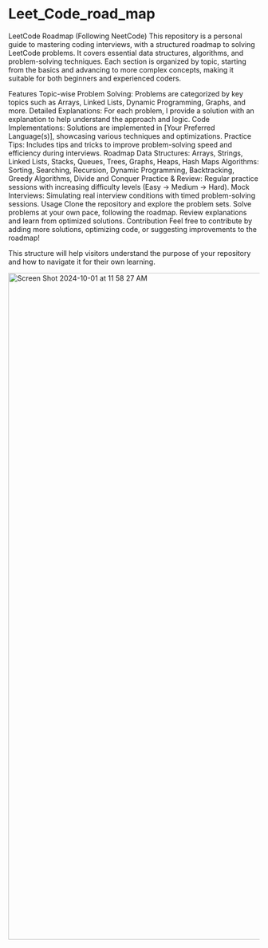 # Leet_Code_road_map
LeetCode Roadmap (Following NeetCode)
This repository is a personal guide to mastering coding interviews, with a structured roadmap to solving LeetCode problems. It covers essential data structures, algorithms, and problem-solving techniques. Each section is organized by topic, starting from the basics and advancing to more complex concepts, making it suitable for both beginners and experienced coders.

Features
Topic-wise Problem Solving: Problems are categorized by key topics such as Arrays, Linked Lists, Dynamic Programming, Graphs, and more.
Detailed Explanations: For each problem, I provide a solution with an explanation to help understand the approach and logic.
Code Implementations: Solutions are implemented in [Your Preferred Language(s)], showcasing various techniques and optimizations.
Practice Tips: Includes tips and tricks to improve problem-solving speed and efficiency during interviews.
Roadmap
Data Structures: Arrays, Strings, Linked Lists, Stacks, Queues, Trees, Graphs, Heaps, Hash Maps
Algorithms: Sorting, Searching, Recursion, Dynamic Programming, Backtracking, Greedy Algorithms, Divide and Conquer
Practice & Review: Regular practice sessions with increasing difficulty levels (Easy → Medium → Hard).
Mock Interviews: Simulating real interview conditions with timed problem-solving sessions.
Usage
Clone the repository and explore the problem sets.
Solve problems at your own pace, following the roadmap.
Review explanations and learn from optimized solutions.
Contribution
Feel free to contribute by adding more solutions, optimizing code, or suggesting improvements to the roadmap!

This structure will help visitors understand the purpose of your repository and how to navigate it for their own learning.

<img width="1338" alt="Screen Shot 2024-10-01 at 11 58 27 AM" src="https://github.com/user-attachments/assets/91f51374-59b7-44ff-8204-31a870022915">





